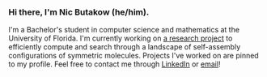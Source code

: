 ### Hi there, I'm Nic Butakow (he/him).
I'm a Bachelor's student in computer science and mathematics at the University of Florida. I'm currently working on [a research project](https://www.nsf.gov/awardsearch/showAward?AWD_ID=1564480) to efficiently compute and search through a landscape of self-assembly configurations of symmetric molecules. Projects I've worked on are pinned to my profile. Feel free to contact me through [LinkedIn](https://www.linkedin.com/in/nbutakow) or [email](mailto:nicholas@adastralab.com)!
